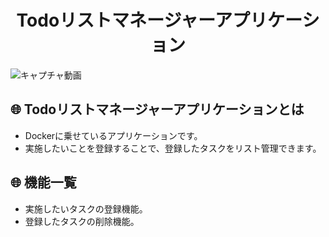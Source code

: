 <h1 align="center">Todoリストマネージャーアプリケーション</h1>

![キャプチャ動画](https://i.gyazo.com/15b132aa2c0bb532e7ad7fcb06602b64.gif)

## :globe_with_meridians: Todoリストマネージャーアプリケーションとは
- Dockerに乗せているアプリケーションです。
- 実施したいことを登録することで、登録したタスクをリスト管理できます。

## :globe_with_meridians: 機能一覧
- 実施したいタスクの登録機能。
- 登録したタスクの削除機能。
